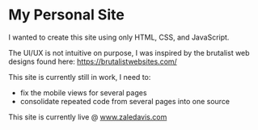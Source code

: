 # My Personal Site

I wanted to create this site using only HTML, CSS, and JavaScript. 

The UI/UX is not intuitive on purpose, I was inspired by the brutalist web designs found here:
https://brutalistwebsites.com/

This site is currently still in work, I need to:
- fix the mobile views for several pages
- consolidate repeated code from several pages into one source

This site is currently live @ www.zaledavis.com